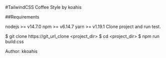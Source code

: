 #TailwindCSS Coffee Style by koahis

##Requirements

nodejs >= v14.7.0
npm >= v6.14.7
yarn >= v1.19.1
Clone project and run test.

$ git clone https://git_url_clone <project_dir>
$ cd <project_dir>
$ npm run build:css

Author: kkoahis
